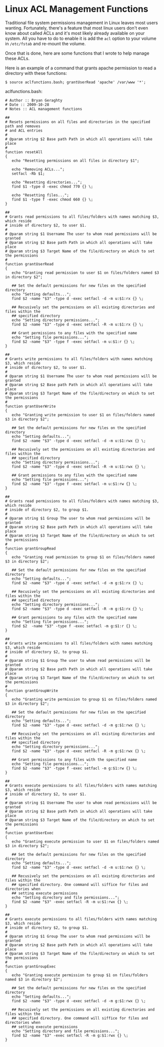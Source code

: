 # Linux ACL Management Functions
Traditional file system permissions management in Linux leaves most users
wanting. Fortunately, there's a feature that most linux users don't even know
about called ACLs and it's most likely already available on your system. All
you have to do to enable it is add the `acl` option to your volume in
`/etc/fstab` and re-mount the volume.

Once that is done, here are some functions that I wrote to help manage these
ACLs.

Here is an example of a command that grants apache permission to read a
directory with these functions:
    
    $ source aclfunctions.bash; grantUserRead 'apache' /var/www '*';

aclfunctions.bash:
    
    
    # Author :: Bryan Geraghty
    # Date :: 2009-10-28
    # Notes :: ACL management functions
    
    ##
    # Resets permissions on all files and directories in the specified path and removes
    # and ACL entries
    #
    # @param string $2 Base path Path in which all operations will take place
    #
    function resetAll
    {
       echo "Resetting permissions on all files in directory $1";
    
       echo "Removing ACLs...";
       setfacl -Rb $1;
    
       echo "Resetting directories...";
       find $1 -type d -exec chmod 770 {} \;
    
       echo "Resetting files...";
       find $1 -type f -exec chmod 660 {} \;
    }
    
    ## 
    # Grants read permissions to all files/folders with names matching $3, which reside
    # inside of directory $2, to user $1.
    #
    # @param string $1 Username The user to whom read permissions will be granted
    # @param string $2 Base path Path in which all operations will take place
    # @param string $3 Target Name of the file/directory on which to set the permissions
    #
    function grantUserRead
    {
       echo "Granting read permission to user $1 on files/folders named $3 in directory $2";
    
       ## Set the default permissions for new files on the specified directory
       echo "Setting defaults...";
       find $2 -name "$3" -type d -exec setfacl -d -m u:$1:rx {} \;
    
       ## Recusively set the permissions on all existing directories and files within the
       ## specified directory
       echo "Setting directory permissions...";
       find $2 -name "$3" -type d -exec setfacl -R -m u:$1:rx {} \;
    
       ## Grant permissions to any files with the specified name
       echo "Setting file permissions...";
       find $2 -name "$3" -type f -exec setfacl -m u:$1:r {} \;
    }
    
    ## 
    # Grants write permissions to all files/folders with names matching $3, which reside
    # inside of directory $2, to user $1.
    #
    # @param string $1 Username The user to whom read permissions will be granted
    # @param string $2 Base path Path in which all operations will take place
    # @param string $3 Target Name of the file/directory on which to set the permissions
    #
    function grantUserWrite
    {
       echo "Granting write permission to user $1 on files/folders named $3 in directory $2";
    
       ## Set the default permissions for new files on the specified directory
       echo "Setting defaults...";
       find $2 -name "$3" -type d -exec setfacl -d -m u:$1:rwx {} \;
    
       ## Recusively set the permissions on all existing directories and files within the
       ## specified directory
       echo "Setting directory permissions...";
       find $2 -name "$3" -type d -exec setfacl -R -m u:$1:rwx {} \;
    
       ## Grant permissions to any files with the specified name
       echo "Setting file permissions...";
       find $2 -name "$3" -type f -exec setfacl -m u:$1:rw {} \;
    }
    
    ## 
    # Grants read permissions to all files/folders with names matching $3, which reside
    # inside of directory $2, to group $1.
    #
    # @param string $1 Group The user to whom read permissions will be granted
    # @param string $2 Base path Path in which all operations will take place
    # @param string $3 Target Name of the file/directory on which to set the permissions
    #
    function grantGroupRead
    {
       echo "Granting read permission to group $1 on files/folders named $3 in directory $2";
    
       ## Set the default permissions for new files on the specified directory
       echo "Setting defaults...";
       find $2 -name "$3" -type d -exec setfacl -d -m g:$1:rx {} \;
    
       ## Recusively set the permissions on all existing directories and files within the
       ## specified directory
       echo "Setting directory permissions...";
       find $2 -name "$3" -type d -exec setfacl -R -m g:$1:rx {} \;
    
       ## Grant permissions to any files with the specified name
       echo "Setting file permissions...";
       find $2  -name "$3" -type f -exec setfacl -m g:$1:r {} \;
    }
    
    ## 
    # Grants write permissions to all files/folders with names matching $3, which reside
    # inside of directory $2, to group $1.
    #
    # @param string $1 Group The user to whom read permissions will be granted
    # @param string $2 Base path Path in which all operations will take place
    # @param string $3 Target Name of the file/directory on which to set the permissions
    #
    function grantGroupWrite 
    {
       echo "Granting write permission to group $1 on files/folders named $3 in directory $2";
    
       ## Set the default permissions for new files on the specified directory
       echo "Setting defaults...";
       find $2 -name "$3" -type d -exec setfacl -d -m g:$1:rwx {} \;
    
       ## Recusively set the permissions on all existing directories and files within the
       ## specified directory
       echo "Setting directory permissions...";
       find $2 -name "$3" -type d -exec setfacl -R -m g:$1:rwx {} \;
    
       ## Grant permissions to any files with the specified name
       echo "Setting file permissions...";
       find $2 -name "$3" -type f -exec setfacl -m g:$1:rw {} \; 
    }
    
    ## 
    # Grants execute permissions to all files/folders with names matching $3, which reside
    # inside of directory $2, to user $1.
    #
    # @param string $1 Username The user to whom read permissions will be granted
    # @param string $2 Base path Path in which all operations will take place
    # @param string $3 Target Name of the file/directory on which to set the permissions
    #
    function grantUserExec
    {
       echo "Granting execute permission to user $1 on files/folders named $3 in directory $2";
    
       ## Set the default permissions for new files on the specified directory
       echo "Setting defaults...";
       find $2 -name "$3" -type d -exec setfacl -d -m u:$1:rwx {} \;
    
       ## Recusively set the permissions on all existing directories and files within the
       ## specified directory. One command will siffice for files and directories when
       ## setting execute permissions 
       echo "Setting directory and file permissions...";
       find $2 -name "$3" -exec setfacl -R -m u:$1:rwx {} \;
    }
    
    ## 
    # Grants execute permissions to all files/folders with names matching $3, which reside
    # inside of directory $2, to group $1.
    #
    # @param string $1 Group The user to whom read permissions will be granted
    # @param string $2 Base path Path in which all operations will take place
    # @param string $3 Target Name of the file/directory on which to set the permissions
    #
    function grantGroupExec
    {
       echo "Granting execute permission to group $1 on files/folders named $3 in directory $2";
    
       ## Set the default permissions for new files on the specified directory
       echo "Setting defaults...";
       find $2 -name "$3" -type d -exec setfacl -d -m g:$1:rwx {} \;
    
       ## Recusively set the permissions on all existing directories and files within the
       ## specified directory. One command will siffice for files and directories when
       ## setting execute permissions 
       echo "Setting directory and file permissions...";
       find $2 -name "$3" -exec setfacl -R -m g:$1:rwx {} \;
    }
    
